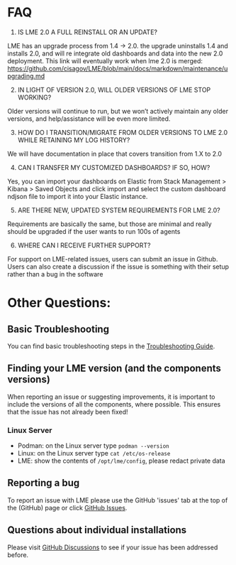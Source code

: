 # FAQ

1.   IS LME 2.0 A FULL REINSTALL OR AN UPDATE?  
 
LME has an upgrade process from 1.4 -> 2.0. the upgrade uninstalls 1.4 and installs 2.0, and will re integrate old dashboards and data into the new 2.0 deployment. This link will eventually work when lme 2.0 is merged: https://github.com/cisagov/LME/blob/main/docs/markdown/maintenance/upgrading.md

2.   IN LIGHT OF VERSION 2.0, WILL OLDER VERSIONS OF LME STOP WORKING?  
 
Older versions will continue to run, but we won’t actively maintain any older versions, and help/assistance will be even more limited.

3.   HOW DO I TRANSITION/MIGRATE FROM OLDER VERSIONS TO LME 2.0 WHILE RETAINING MY LOG HISTORY? 

We will have documentation in place that covers transition from 1.X to 2.0

4.   CAN I TRANSFER MY CUSTOMIZED DASHBOARDS? IF SO, HOW?

Yes, you can import your dashboards on Elastic from Stack Management > Kibana > Saved Objects and click import and select the custom dashboard ndjson file to import it into your Elastic instance.

5.   ARE THERE NEW, UPDATED SYSTEM REQUIREMENTS FOR LME 2.0? 

Requirements are basically the same, but those are minimal and really should be upgraded if the user wants to run 100s of agents

6.   WHERE CAN I RECEIVE FURTHER SUPPORT? 

For support on LME-related issues, users can submit an issue in Github. Users can also create a discussion if the issue is something with their setup rather than a bug in the software

                   
# Other Questions:                       
 
## Basic Troubleshooting
You can find basic troubleshooting steps in the [Troubleshooting Guide](troubleshooting.md).

## Finding your LME version (and the components versions)
When reporting an issue or suggesting improvements, it is important to include the versions of all the components, where possible. This ensures that the issue has not already been fixed!

### Linux Server
* Podman: on the Linux server type ```podman --version```
* Linux: on the Linux server type ```cat /etc/os-release```
* LME: show the contents of ```/opt/lme/config```, please redact private data

## Reporting a bug
To report an issue with LME please use the GitHub 'issues' tab at the top of the (GitHub) page or click [GitHub Issues](https://github.com/cisagov/lme/issues).

## Questions about individual installations
Please visit [GitHub Discussions](https://github.com/cisagov/lme/discussions) to see if your issue has been addressed before.


